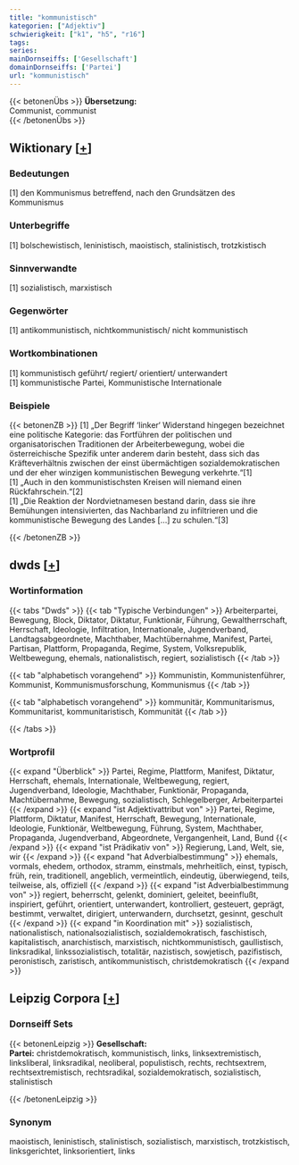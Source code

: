 ```yaml
---
title: "kommunistisch"
kategorien: ["Adjektiv"]
schwierigkeit: ["k1", "h5", "r16"]
tags:
series:
mainDornseiffs: ['Gesellschaft']
domainDornseiffs: ['Partei']
url: "kommunistisch"
---
```


{{< betonenÜbs >}}
**Übersetzung:**  
Communist, communist  
{{< /betonenÜbs >}}

## Wiktionary [[+](https://de.wiktionary.org/wiki/kommunistisch)]

### Bedeutungen
[1] den Kommunismus betreffend, nach den Grundsätzen des Kommunismus  

### Unterbegriffe
[1] bolschewistisch, leninistisch, maoistisch, stalinistisch, trotzkistisch  

### Sinnverwandte
[1] sozialistisch, marxistisch  

### Gegenwörter
[1] antikommunistisch, nichtkommunistisch/ nicht kommunistisch  

### Wortkombinationen
[1] kommunistisch geführt/ regiert/ orientiert/ unterwandert  
[1] kommunistische Partei, Kommunistische Internationale  

### Beispiele
{{< betonenZB >}}
[1] „Der Begriff ‘linker‘ Widerstand hingegen bezeichnet eine politische Kategorie: das Fortführen der politischen und organisatorischen Traditionen der Arbeiterbewegung, wobei die österreichische Spezifik unter anderem darin besteht, dass sich das Kräfteverhältnis zwischen der einst übermächtigen sozialdemokratischen und der eher winzigen kommunistischen Bewegung verkehrte.“[1]  
[1] „Auch in den kommunistischsten Kreisen will niemand einen Rückfahrschein.“[2]  
[1] „Die Reaktion der Nordvietnamesen bestand darin, dass sie ihre Bemühungen intensivierten, das Nachbarland zu infiltrieren und die kommunistische Bewegung des Landes […] zu schulen.“[3]  

{{< /betonenZB >}}


## dwds [[+](https://www.dwds.de/wb/kommunistisch)]

### Wortinformation
{{< tabs "Dwds" >}}
{{< tab "Typische Verbindungen" >}}
Arbeiterpartei, Bewegung, Block, Diktator, Diktatur, Funktionär, Führung, Gewaltherrschaft, Herrschaft, Ideologie, Infiltration, Internationale, Jugendverband, Landtagsabgeordnete, Machthaber, Machtübernahme, Manifest, Partei, Partisan, Plattform, Propaganda, Regime, System, Volksrepublik, Weltbewegung, ehemals, nationalistisch, regiert, sozialistisch
{{< /tab >}}

{{< tab "alphabetisch vorangehend" >}}
Kommunistin, Kommunistenführer, Kommunist, Kommunismusforschung, Kommunismus
{{< /tab >}}

{{< tab "alphabetisch vorangehend" >}}
kommunitär, Kommunitarismus, Kommunitarist, kommunitaristisch, Kommunität
{{< /tab >}}

{{< /tabs >}}

### Wortprofil
{{< expand "Überblick" >}} Partei, Regime, Plattform, Manifest, Diktatur, Herrschaft, ehemals, Internationale, Weltbewegung, regiert, Jugendverband, Ideologie, Machthaber, Funktionär, Propaganda, Machtübernahme, Bewegung, sozialistisch, Schlegelberger, Arbeiterpartei {{< /expand >}}
{{< expand "ist Adjektivattribut von" >}} Partei, Regime, Plattform, Diktatur, Manifest, Herrschaft, Bewegung, Internationale, Ideologie, Funktionär, Weltbewegung, Führung, System, Machthaber, Propaganda, Jugendverband, Abgeordnete, Vergangenheit, Land, Bund {{< /expand >}}
{{< expand "ist Prädikativ von" >}} Regierung, Land, Welt, sie, wir {{< /expand >}}
{{< expand "hat Adverbialbestimmung" >}} ehemals, vormals, ehedem, orthodox, stramm, einstmals, mehrheitlich, einst, typisch, früh, rein, traditionell, angeblich, vermeintlich, eindeutig, überwiegend, teils, teilweise, als, offiziell {{< /expand >}}
{{< expand "ist Adverbialbestimmung von" >}} regiert, beherrscht, gelenkt, dominiert, geleitet, beeinflußt, inspiriert, geführt, orientiert, unterwandert, kontrolliert, gesteuert, geprägt, bestimmt, verwaltet, dirigiert, unterwandern, durchsetzt, gesinnt, geschult {{< /expand >}}
{{< expand "in Koordination mit" >}} sozialistisch, nationalistisch, nationalsozialistisch, sozialdemokratisch, faschistisch, kapitalistisch, anarchistisch, marxistisch, nichtkommunistisch, gaullistisch, linksradikal, linkssozialistisch, totalitär, nazistisch, sowjetisch, pazifistisch, peronistisch, zaristisch, antikommunistisch, christdemokratisch {{< /expand >}}

## Leipzig Corpora [[+](https://corpora.uni-leipzig.de/en/res?word=kommunistisch&corpusId=deu_newscrawl-public_2018)]

### Dornseiff Sets
{{< betonenLeipzig >}}
**Gesellschaft:**  
**Partei:** christdemokratisch, kommunistisch, links, linksextremistisch, linksliberal, linksradikal, neoliberal, populistisch, rechts, rechtsextrem, rechtsextremistisch, rechtsradikal, sozialdemokratisch, sozialistisch, stalinistisch  

{{< /betonenLeipzig >}}

### Synonym
maoistisch, leninistisch, stalinistisch, sozialistisch, marxistisch, trotzkistisch, linksgerichtet, linksorientiert, links

